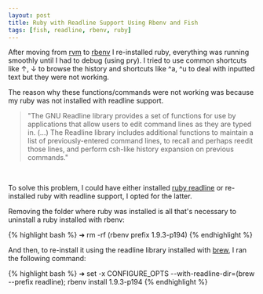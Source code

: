 ```yaml
---
layout: post
title: Ruby with Readline Support Using Rbenv and Fish
tags: [fish, readline, rbenv, ruby]
---
```


After moving from [rvm][] to [rbenv][] I re-installed ruby, everything was running smoothly until I had to debug (using pry). I tried to use common shortcuts like ↑, ↓ to browse the history and shortcuts like ^a, ^u to deal with inputted text but they were not working.

The reason why these functions/commands were not working was because my ruby was not installed with readline support.

> "The GNU Readline library provides a set of functions for use by applications that allow users to edit command lines as they are typed in. (…) The Readline library includes additional functions to maintain a list of previously-entered command lines, to recall and perhaps reedit those lines, and perform csh-like history expansion on previous commands."

<br/>

To solve this problem, I could have either installed [ruby readline][] or re-installed ruby with readline support, I opted for the latter.

Removing the folder where ruby was installed is all that's necessary to uninstall a ruby installed with rbenv:

{% highlight bash %}
➜  rm -rf (rbenv prefix 1.9.3-p194)
{% endhighlight %}

And then, to re-install it using the readline library installed with [brew][], I ran the following command:

{% highlight bash %}
➜  set -x CONFIGURE_OPTS --with-readline-dir=(brew --prefix readline); rbenv install 1.9.3-p194
{% endhighlight %}


[rvm]: https://rvm.io
[rbenv]: http://rbenv.org/
[brew]: http://mxcl.github.com/homebrew/
[ruby readline]: http://bogojoker.com/readline/
